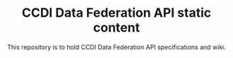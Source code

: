 <p align="center">
  <h1 align="center">
  CCDI Data Federation API static content
  </h1>
</p>
<p align="center">
This repository is to hold CCDI Data Federation API specifications and wiki.
